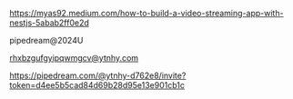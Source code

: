 https://myas92.medium.com/how-to-build-a-video-streaming-app-with-nestjs-5abab2ff0e2d

pipedream@2024U

rhxbzgufgyipqwmgcv@ytnhy.com

https://pipedream.com/@ytnhy-d762e8/invite?token=d4ee5b5cad84d69b28d95e13e901cb1c